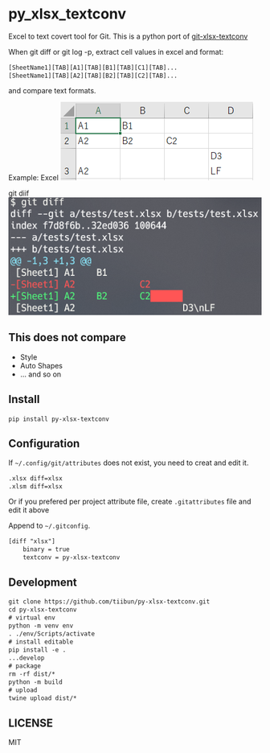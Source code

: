 # py_xlsx_textconv

Excel to text covert tool for Git.
This is a python port of [git-xlsx-textconv](https://github.com/tokuhirom/git-xlsx-textconv)

When git diff or git log -p, extract cell values in excel and format:

```
[SheetName1][TAB][A1][TAB][B1][TAB][C1][TAB]...
[SheetName1][TAB][A2][TAB][B2][TAB][C2][TAB]...
```

and compare text formats.

Example: Excel
![excel](https://raw.githubusercontent.com/tiibun/py-xlsx-textconv/main/excel.png)

git diif
![git diff](https://raw.githubusercontent.com/tiibun/py-xlsx-textconv/main/diff.png)

## This does not compare

- Style
- Auto Shapes
- ... and so on

## Install 

```
pip install py-xlsx-textconv
```

## Configuration

If `~/.config/git/attributes` does not exist, you need to creat and edit it.

```:~/.config/git/attributes
.xlsx diff=xlsx
.xlsm diff=xlsx
```

Or if you prefered per project attribute file, create `.gitattributes` file and edit it above

Append to `~/.gitconfig`.

```:~/.gitconfig
[diff "xlsx"]
    binary = true
    textconv = py-xlsx-textconv
```

## Development

```
git clone https://github.com/tiibun/py-xlsx-textconv.git
cd py-xlsx-textconv
# virtual env
python -m venv env
. ./env/Scripts/activate
# install editable
pip install -e .
...develop
# package
rm -rf dist/*
python -m build
# upload
twine upload dist/*
```

## LICENSE

MIT

